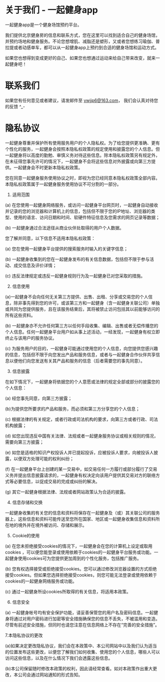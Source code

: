 # 关于我们 - 一起健身app

一起健身app是一个健身场馆预约平台。

我们提供北京健身房的信息和联系方式，您在这里可以找到适合自己的健身场馆，并预约场地和健身服务。不论您想增肌、减脂还是塑形，又或者您想练习瑜伽、普拉提或者动感单车，都可以从一起健身app上预约到合适的健身场馆和运动方式。

如果您也想得到变成更好的自己、如果您也想通过运动来给自己带来改变，就来一起健身吧！



# 联系我们

如果您有任何意见或者建议，请发邮件至 vwjjp6@163.com， 我们会认真对待您的反馈 ^_-



# 隐私协议

一起健身尊重并保护所有使用服务用户的个人隐私权。为了给您提供更准确、更有个性化的服务，一起健身会按照本隐私权政策的规定使用和披露您的个人信息。但一起健身将以高度的勤勉、审慎义务对待这些信息。除本隐私权政策另有规定外，在未征得您事先许可的情况下，一起健身不会将这些信息对外披露或向第三方提供。一起健身会不时更新本隐私权政策。

您在同意一起健身服务使用协议之时，即视为您已经同意本隐私权政策全部内容。本隐私权政策属于一起健身服务使用协议不可分割的一部分。

1. 适用范围

(a) 在您使用一起健身网络服务，或访问一起健身平台网页时，一起健身自动接收并记录的您的浏览器和计算机上的信息，包括但不限于您的IP地址、浏览器的类型、使用的语言、访问日期和时间、软硬件特征信息及您需求的网页记录等数据；

(b) 一起健身通过合法途径从商业伙伴处取得的用户个人数据。

您了解并同意，以下信息不适用本隐私权政策：

(a) 您在使用一起健身平台提供的搜索服务时输入的关键字信息；

(b) 一起健身收集到的您在一起健身发布的有关信息数据，包括但不限于参与活动、成交信息及评价详情；

(c) 违反法律规定或违反一起健身规则行为及一起健身已对您采取的措施。

2. 信息使用

(a)一起健身不会向任何无关第三方提供、出售、出租、分享或交易您的个人信息，除非事先得到您的许可，或该第三方和一起健身（含一起健身关联公司）单独或共同为您提供服务，且在该服务结束后，其将被禁止访问包括其以前能够访问的所有这些资料。

(b) 一起健身亦不允许任何第三方以任何手段收集、编辑、出售或者无偿传播您的个人信息。任何一起健身平台用户如从事上述活动，一经发现，一起健身有权立即终止与该用户的服务协议。

(c) 为服务用户的目的，一起健身可能通过使用您的个人信息，向您提供您感兴趣的信息，包括但不限于向您发出产品和服务信息，或者与一起健身合作伙伴共享信息以便他们向您发送有关其产品和服务的信息（后者需要您的事先同意）。

3. 信息披露

在如下情况下，一起健身将依据您的个人意愿或法律的规定全部或部分的披露您的个人信息：

(a) 经您事先同意，向第三方披露；

(b)为提供您所要求的产品和服务，而必须和第三方分享您的个人信息；

(c) 根据法律的有关规定，或者行政或司法机构的要求，向第三方或者行政、司法机构披露；

(d) 如您出现违反中国有关法律、法规或者一起健身服务协议或相关规则的情况，需要向第三方披露；

(e) 如您是适格的知识产权投诉人并已提起投诉，应被投诉人要求，向被投诉人披露，以便双方处理可能的权利纠纷；

(f) 在一起健身平台上创建的某一交易中，如交易任何一方履行或部分履行了交易义务并提出信息披露请求的，一起健身有权决定向该用户提供其交易对方的联络方式等必要信息，以促成交易的完成或纠纷的解决。

(g) 其它一起健身根据法律、法规或者网站政策认为合适的披露。

4. 信息存储和交换

一起健身收集的有关您的信息和资料将保存在一起健身及（或）其关联公司的服务器上，这些信息和资料可能传送至您所在国家、地区或一起健身收集信息和资料所在地的境外并在境外被访问、存储和展示。

5. Cookie的使用

(a) 在您未拒绝接受cookies的情况下，一起健身会在您的计算机上设定或取用cookies ，可以便您能登录或使用依赖于cookies的一起健身平台服务或功能。一起健身使用cookies可为您提供更加周到的个性化服务，包括推广服务。

(b) 您有权选择接受或拒绝接受cookies。您可以通过修改浏览器设置的方式拒绝接受cookies。但如果您选择拒绝接受cookies，则您可能无法登录或使用依赖于cookies的一起健身网络服务或功能。

(c) 通过一起健身所设cookies所取得的有关信息，将适用本政策。

6. 信息安全

(a) 一起健身帐号均有安全保护功能，请妥善保管您的用户名及密码信息。一起健身将通过对用户密码进行加密等安全措施确保您的信息不丢失，不被滥用和变造。尽管有前述安全措施，但同时也请您注意在信息网络上不存在“完善的安全措施”。



7.本隐私协议的更改

(a)如果决定更改隐私协议，我们会在本政策中、本公司网站中以及我们认为适当的位置发布这些更改，以便您了解我们如何收集、使用您的个人信息，哪些人可以访问这些信息，以及在什么情况下我们会透露这些信息。

(b)本公司保留随时修改本政策的权利，因此请经常查看。如对本政策作出重大更改，本公司会通过网站通知的形式告知。

